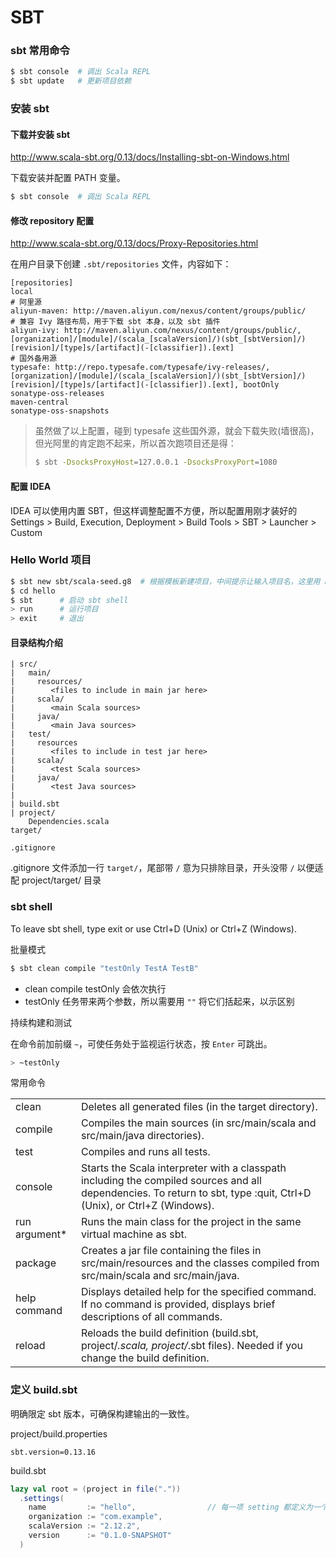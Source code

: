 # SBT

### sbt 常用命令

```bash
$ sbt console  # 调出 Scala REPL
$ sbt update   # 更新项目依赖
```

### 安装 sbt

#### 下载并安装 sbt

http://www.scala-sbt.org/0.13/docs/Installing-sbt-on-Windows.html

下载安装并配置 PATH 变量。

```bash
$ sbt console  # 调出 Scala REPL
```

#### 修改 repository 配置

http://www.scala-sbt.org/0.13/docs/Proxy-Repositories.html

在用户目录下创建 `.sbt/repositories` 文件，内容如下：

```text
[repositories]
local
# 阿里源
aliyun-maven: http://maven.aliyun.com/nexus/content/groups/public/
# 兼容 Ivy 路径布局，用于下载 sbt 本身，以及 sbt 插件
aliyun-ivy: http://maven.aliyun.com/nexus/content/groups/public/, [organization]/[module]/(scala_[scalaVersion]/)(sbt_[sbtVersion]/)[revision]/[type]s/[artifact](-[classifier]).[ext]
# 国外备用源
typesafe: http://repo.typesafe.com/typesafe/ivy-releases/, [organization]/[module]/(scala_[scalaVersion]/)(sbt_[sbtVersion]/)[revision]/[type]s/[artifact](-[classifier]).[ext], bootOnly
sonatype-oss-releases
maven-central
sonatype-oss-snapshots
```

> 虽然做了以上配置，碰到 typesafe 这些国外源，就会下载失败(墙很高)，但光阿里的肯定跑不起来，所以首次跑项目还是得：  
> ```bash
> $ sbt -DsocksProxyHost=127.0.0.1 -DsocksProxyPort=1080
> ```

#### 配置 IDEA

IDEA 可以使用内置 SBT，但这样调整配置不方便，所以配置用刚才装好的
Settings > Build, Execution, Deployment > Build Tools > SBT > Launcher > Custom

### Hello World 项目

```bash
$ sbt new sbt/scala-seed.g8  # 根据模板新建项目，中间提示让输入项目名，这里用 hello
$ cd hello
$ sbt      # 启动 sbt shell
> run      # 运行项目
> exit     # 退出
```

#### 目录结构介绍

```text
| src/
|   main/
|     resources/
|        <files to include in main jar here>
|     scala/
|        <main Scala sources>
|     java/
|        <main Java sources>
|   test/
|     resources
|        <files to include in test jar here>
|     scala/
|        <test Scala sources>
|     java/
|        <test Java sources>
| 
| build.sbt
| project/
    Dependencies.scala
target/

.gitignore

```

.gitignore 文件添加一行 `target/`，尾部带 `/` 意为只排除目录，开头没带 `/` 以便适配 project/target/ 目录

### sbt shell

To leave sbt shell, type exit or use Ctrl+D (Unix) or Ctrl+Z (Windows).

批量模式

```bash
$ sbt clean compile "testOnly TestA TestB"
```

* clean compile testOnly 会依次执行
* testOnly 任务带来两个参数，所以需要用 `""` 将它们括起来，以示区别

持续构建和测试

在命令前加前缀 `~`，可使任务处于监视运行状态，按 `Enter` 可跳出。

```bash
> ~testOnly
```

常用命令

|||
|-------|---|
| clean | Deletes all generated files (in the target directory).
| compile | Compiles the main sources (in src/main/scala and src/main/java directories).
| test | Compiles and runs all tests.
| console | Starts the Scala interpreter with a classpath including the compiled sources and all dependencies. To return to sbt, type :quit, Ctrl+D (Unix), or Ctrl+Z (Windows).
| run argument* | Runs the main class for the project in the same virtual machine as sbt.
| package | Creates a jar file containing the files in src/main/resources and the classes compiled from src/main/scala and src/main/java.
| help command | Displays detailed help for the specified command. If no command is provided, displays brief descriptions of all commands.
| reload  | Reloads the build definition (build.sbt, project/*.scala, project/*.sbt files). Needed if you change the build definition.


### 定义 build.sbt

明确限定 sbt 版本，可确保构建输出的一致性。

project/build.properties

```text
sbt.version=0.13.16
```

build.sbt

```scala
lazy val root = (project in file("."))
  .settings(
    name         := "hello",                // 每一项 setting 都定义为一个 Scala 表达式
    organization := "com.example",
    scalaVersion := "2.12.2",
    version      := "0.1.0-SNAPSHOT"
  )
```








